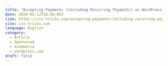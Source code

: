 ```yaml
---
title: "Accepting Payments (including Recurring Payments) on WordPress.com"
date: 2020-05-12T16:49:05Z
link: https://css-tricks.com/accepting-payments-including-recurring-payments-on-wordpress-com/?utm_medium=RSS&utm_source=news.12bit.vn
site: css-tricks.com
language: English
category:
  - Article
  - Sponsored
  - ecommerce
  - wordpress.com
draft: false
---
```

